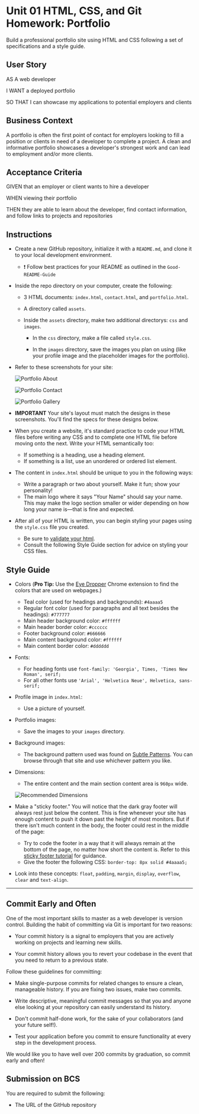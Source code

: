# Unit 01 HTML, CSS, and Git Homework: Portfolio

Build a professional portfolio site using HTML and CSS following a set of specifications and a style guide.

## User Story

AS A web developer

I WANT a deployed portfolio

SO THAT I can showcase my applications to potential employers and clients

## Business Context

A portfolio is often the first point of contact for employers looking to fill a position or clients in need of a developer to complete a project. A clean and informative portfolio showcases a developer's strongest work and can lead to employment and/or more clients.

## Acceptance Criteria

GIVEN that an employer or client wants to hire a developer

WHEN viewing their portfolio

THEN they are able to learn about the developer, find contact information, and follow links to projects and repositories

## Instructions

- Create a new GitHub repository, initialize it with a `README.md`, and clone it to your local development environment.

  - ❗ Follow best practices for your README as outlined in the `Good-README-Guide`

- Inside the repo directory on your computer, create the following:

  - 3 HTML documents: `index.html`, `contact.html`, and `portfolio.html`.

  - A directory called `assets`.

  - Inside the `assets` directory, make two additional directorys: `css` and `images`.

    - In the `css` directory, make a file called `style.css`.

    - In the `images` directory, save the images you plan on using (like your profile image and the placeholder images for the portfolio).

- Refer to these screenshots for your site:

  ![Portfolio About](./Assets/Images/portfolio-about-me.png)

  ![Portfolio Contact](./Assets/Images/portfolio-contact.png)

  ![Portfolio Gallery](./Assets/Images/portfolio-gallery.png)

- **IMPORTANT** Your site's layout must match the designs in these screenshots. You'll find the specs for these designs below.

- When you create a website, it's standard practice to code your HTML files before writing any CSS and to complete one HTML file before moving onto the next. Write your HTML semantically too:

  - If something is a heading, use a heading element.
  - If something is a list, use an unordered or ordered list element.

- The content in `index.html` should be unique to you in the following ways:

  - Write a paragraph or two about yourself. Make it fun; show your personality!
  - The main logo where it says "Your Name" should say your name. This may make the logo section smaller or wider depending on how long your name is—that is fine and expected.

- After all of your HTML is written, you can begin styling your pages using the `style.css` file you created.

  - Be sure to [validate your html](https://validator.w3.org/#validate_by_input).
  - Consult the following Style Guide section for advice on styling your CSS files.

## Style Guide

- Colors (**Pro Tip:** Use the [Eye Dropper](https://chrome.google.com/webstore/detail/eye-dropper/hmdcmlfkchdmnmnmheododdhjedfccka) Chrome extension to find the colors that are used on webpages.)

  - Teal color (used for headings and backgrounds): `#4aaaa5`
  - Regular font color (used for paragraphs and all text besides the headings): `#777777`
  - Main header background color: `#ffffff`
  - Main header border color: `#cccccc`
  - Footer background color: `#666666`
  - Main content background color: `#ffffff`
  - Main content border color: `#dddddd`

- Fonts:

  - For heading fonts use `font-family: 'Georgia', Times, 'Times New Roman', serif;`
  - For all other fonts use `'Arial', 'Helvetica Neue', Helvetica, sans-serif;`

- Profile image in `index.html`:

  - Use a picture of yourself.

- Portfolio images:

  - Save the images to your `images` directory.

- Background images:

  - The background pattern used was found on [Subtle Patterns](https://subtlepatterns.com/). You can browse through that site and use whichever pattern you like.

- Dimensions:

  - The entire content and the main section content area is `960px` wide.

  ![Recommended Dimensions](./Assets/Images/Recommended-Dimensions.png)

- Make a "sticky footer." You will notice that the dark gray footer will always rest just below the content. This is fine whenever your site has enough content to push it down past the height of most monitors. But if there isn't much content in the body, the footer could rest in the middle of the page:

  - Try to code the footer in a way that it will always remain at the bottom of the page, no matter how short the content is. Refer to this [sticky footer tutorial](https://css-tricks.com/couple-takes-sticky-footer/) for guidance.
  - Give the footer the following CSS: `border-top: 8px solid #4aaaa5;`

- Look into these concepts: `float`, `padding`, `margin`, `display`, `overflow`, `clear` and `text-align`.

---

## Commit Early and Often

One of the most important skills to master as a web developer is version control. Building the habit of committing via Git is important for two reasons:

- Your commit history is a signal to employers that you are actively working on projects and learning new skills.

- Your commit history allows you to revert your codebase in the event that you need to return to a previous state.

Follow these guidelines for committing:

- Make single-purpose commits for related changes to ensure a clean, manageable history. If you are fixing two issues, make two commits.

- Write descriptive, meaningful commit messages so that you and anyone else looking at your repository can easily understand its history.

- Don't commit half-done work, for the sake of your collaborators (and your future self!).

- Test your application before you commit to ensure functionality at every step in the development process.

We would like you to have well over 200 commits by graduation, so commit early and often!

## Submission on BCS

You are required to submit the following:

- The URL of the GitHub repository
